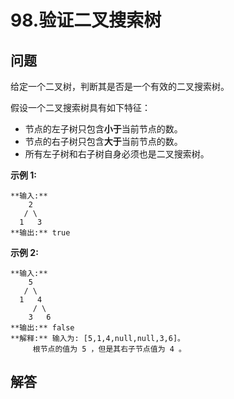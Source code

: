 # 98.验证二叉搜索树

## 问题

给定一个二叉树，判断其是否是一个有效的二叉搜索树。

假设一个二叉搜索树具有如下特征：

* 节点的左子树只包含**小于**当前节点的数。
* 节点的右子树只包含**大于**当前节点的数。
* 所有左子树和右子树自身必须也是二叉搜索树。

**示例 1:**

```
**输入:**
    2
   / \
  1   3
**输出:** true

```

**示例 2:**

```
**输入:**
    5
   / \
  1   4
     / \
    3   6
**输出:** false
**解释:** 输入为: [5,1,4,null,null,3,6]。
     根节点的值为 5 ，但是其右子节点值为 4 。

```



## 解答

